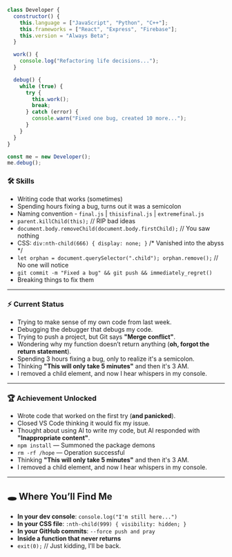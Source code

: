 ```js
class Developer {
  constructor() {
    this.language = ["JavaScript", "Python", "C++"];
    this.frameworks = ["React", "Express", "Firebase"];
    this.version = "Always Beta";
  }

  work() {
    console.log("Refactoring life decisions...");
  }

  debug() {
    while (true) {
      try {
        this.work();
        break;
      } catch (error) {
        console.warn("Fixed one bug, created 10 more...");
      }
    }
  }
}

const me = new Developer();
me.debug();
```
### 🛠 Skills

- Writing code that works (sometimes)  
- Spending hours fixing a bug, turns out it was a semicolon  
- Naming convention - `final.js` | `thisisfinal.js` | `extremefinal.js`  
- `parent.killChild(this);` // RIP bad ideas  
- `document.body.removeChild(document.body.firstChild);` // You saw nothing  
- CSS: `div:nth-child(666) { display: none; }` /* Vanished into the abyss */  
- `let orphan = document.querySelector(".child"); orphan.remove();` // No one will notice  
- `git commit -m "Fixed a bug" && git push && immediately_regret()`  
- Breaking things to fix them  

---

### ⚡ Current Status

- Trying to make sense of my own code from last week.  
- Debugging the debugger that debugs my code.  
- Trying to push a project, but Git says **"Merge conflict"**.  
- Wondering why my function doesn’t return anything (**oh, forgot the return statement**).  
- Spending 3 hours fixing a bug, only to realize it's a semicolon.  
- Thinking **"This will only take 5 minutes"** and then it's 3 AM.  
- I removed a child element, and now I hear whispers in my console.  

---

### 🏆 Achievement Unlocked  

- Wrote code that worked on the first try (**and panicked**).  
- Closed VS Code thinking it would fix my issue.  
- Thought about using AI to write my code, but AI responded with **"Inappropriate content"**.  
- `npm install` — Summoned the package demons  
- `rm -rf /hope` — Operation successful  
- Thinking **"This will only take 5 minutes"** and then it's 3 AM.  
- I removed a child element, and now I hear whispers in my console.  

---

## 🕳️ Where You’ll Find Me  

- **In your dev console**: `console.log("I'm still here...")`  
- **In your CSS file**: `:nth-child(999) { visibility: hidden; }`  
- **In your GitHub commits**: `--force push and pray`  
- **Inside a function that never returns**  
- `exit(0);` // Just kidding, I'll be back.  
